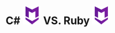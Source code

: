 # C# ![alt text](https://github.com/adam-p/markdown-here/raw/master/src/common/images/icon48.png "C#") VS. Ruby ![alt text](https://github.com/adam-p/markdown-here/raw/master/src/common/images/icon48.png "Ruby")
